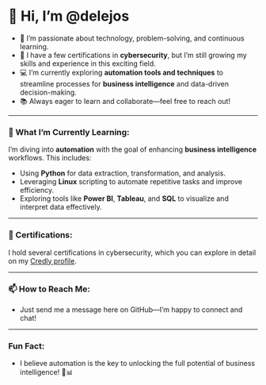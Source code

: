 # 👋 Hi, I’m @delejos

- 🌟 I’m passionate about technology, problem-solving, and continuous learning.
- 🔑 I have a few certifications in **cybersecurity**, but I’m still growing my skills and experience in this exciting field.
- 💻 I’m currently exploring **automation tools and techniques** to streamline processes for **business intelligence** and data-driven decision-making.
- 📚 Always eager to learn and collaborate—feel free to reach out!

---

### 🌱 What I’m Currently Learning:
I’m diving into **automation** with the goal of enhancing **business intelligence** workflows. This includes:
- Using **Python** for data extraction, transformation, and analysis.
- Leveraging **Linux** scripting to automate repetitive tasks and improve efficiency.
- Exploring tools like **Power BI**, **Tableau**, and **SQL** to visualize and interpret data effectively.

---

### 🏅 Certifications:
I hold several certifications in cybersecurity, which you can explore in detail on my [Credly profile](https://www.credly.com/users/carlos-miranda.37a76a3a).

---

### 📫 How to Reach Me:
- Just send me a message here on GitHub—I’m happy to connect and chat!

---

### Fun Fact:
- I believe automation is the key to unlocking the full potential of business intelligence! 🤖📊
<!---
delejos/delejos is a ✨ special ✨ repository because its `README.md` (this file) appears on your GitHub profile.
You can click the Preview link to take a look at your changes.
--->
